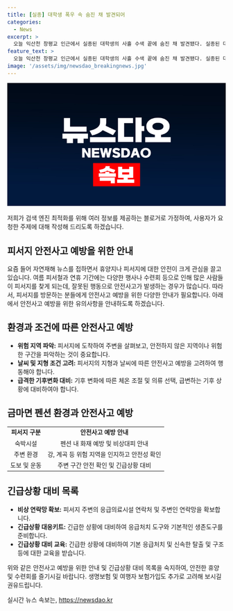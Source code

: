 ```yaml
---
title: [실종] 대학생 폭우 속 숨진 채 발견되어
categories:
  - News
excerpt: >
  오늘 익산천 창평교 인근에서 실종된 대학생의 사흘 수색 끝에 숨진 채 발견됐다. 실종된 대학생은 의대생으로 동아리 수련회를 위해 머물던 중 담배를 피우러 나간 뒤 실종됐는데, 오늘 오전 11시 10분쯤 발견됐다.
feature_text: >
  오늘 익산천 창평교 인근에서 실종된 대학생의 사흘 수색 끝에 숨진 채 발견됐다. 실종된 대학생은 의대생으로 동아리 수련회를 위해 머물던 중 담배를 피우러 나간 뒤 실종됐는데, 오늘 오전 11시 10분쯤 발견됐다.
image: '/assets/img/newsdao_breakingnews.jpg'
---
```


<p><img src="/assets/img/newsdao_breakingnews.jpg" alt="pcversion 속보" /></p>

<p>저희가 검색 엔진 최적화를 위해 여러 정보를 제공하는 블로거로 가정하여, 사용자가 요청한 주제에 대해 작성해 드리도록 하겠습니다.</p>

<h2 data-ke-size="size26">피서지 안전사고 예방을 위한 안내</h2>

<p data-ke-size="size16">요즘 들어 자연재해 뉴스를 접하면서 휴양지나 피서지에 대한 안전이 크게 관심을 끌고 있습니다. 여름 피서철과 연휴 기간에는 다양한 행사나 수련회 등으로 인해 많은 사람들이 피서지를 찾게 되는데, 잘못된 행동으로 안전사고가 발생하는 경우가 많습니다. 따라서, 피서지를 방문하는 분들에게 안전사고 예방을 위한 다양한 안내가 필요합니다. 아래에서 안전사고 예방을 위한 유의사항을 안내하도록 하겠습니다.</p>

<h2 data-ke-size="size24">환경과 조건에 따른 안전사고 예방</h2>

<ul>
    <li><b>위험 지역 파악:</b> 피서지에 도착하여 주변을 살펴보고, 안전하지 않은 지역이나 위험한 구간을 파악하는 것이 중요합니다.</li>
    <li><b>날씨 및 지형 조건 고려:</b> 피서지의 지형과 날씨에 따른 안전사고 예방을 고려하여 행동해야 합니다.</li>
    <li><b>급격한 기후변화 대비:</b> 기후 변화에 따른 체온 조절 및 의류 선택, 급변하는 기후 상황에 대비하여야 합니다.</li>
</ul>

<h2 data-ke-size="size24">금마면 펜션 환경과 안전사고 예방</h2>

<table>
  <tr>
    <td style="text-align: center; height: 17px;"><b>피서지 구분</b></td>
    <td style="text-align: center; height: 17px;"><b>안전사고 예방 안내</b></td>
  </tr>
  <tr>
    <td style="text-align: center; height: 17px;">숙박시설</td>
    <td style="text-align: center; height: 17px;">펜션 내 화재 예방 및 비상대피 안내</td>
  </tr>
  <tr>
    <td style="text-align: center; height: 17px;">주변 환경</td>
    <td style="text-align: center; height: 17px;">강, 계곡 등 위험 지역을 인지하고 안전성 확인</td>
  </tr>
  <tr>
    <td style="text-align: center; height: 17px;">도보 및 운동</td>
    <td style="text-align: center; height: 17px;">주변 구간 안전 확인 및 긴급상황 대비</td>
  </tr>
</table>

<h2 data-ke-size="size24">긴급상황 대비 목록</h2>

<ul>
    <li><b>비상 연락망 확보:</b> 피서지 주변의 응급의료시설 연락처 및 주변인 연락망을 확보합니다.</li>
    <li><b>긴급상황 대응키트:</b> 긴급한 상황에 대비하여 응급처치 도구와 기본적인 생존도구를 준비합니다.</li>
    <li><b>긴급상황 대비 교육:</b> 긴급한 상황에 대비하여 기본 응급처치 및 신속한 탈출 및 구조 등에 대한 교육을 받습니다.</li>
</ul>

<p data-ke-size="size16">위와 같은 안전사고 예방을 위한 안내 및 긴급상황 대비 목록을 숙지하여, 안전한 휴양 및 수련회를 즐기시길 바랍니다. 생명보험 및 여행자 보험가입도 추가로 고려해 보시길 권유드립니다.</p>
실시간 뉴스 속보는, <a href="https://newsdao.kr" rel="dofollow">https://newsdao.kr</a>


